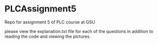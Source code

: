 # PLCAssignment5
Repo for assignment 5 of PLC course at GSU

please view the explanation.txt file for each of the questions in addition to reading the code and viewing the pictures.
